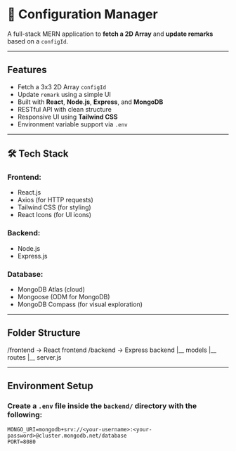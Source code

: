 # 🧩 Configuration Manager

A full-stack MERN application to **fetch a 2D Array** and **update remarks** based on a `configId`.

---

##  Features

- Fetch a 3x3 2D Array `configId`
- Update `remark` using a simple UI
- Built with **React**, **Node.js**, **Express**, and **MongoDB**
- RESTful API with clean structure
- Responsive UI using **Tailwind CSS**
- Environment variable support via `.env`

---

## 🛠️ Tech Stack

###  Frontend:
- React.js
- Axios (for HTTP requests)
- Tailwind CSS (for styling)
- React Icons (for UI icons)

###  Backend:
- Node.js
- Express.js

###  Database:
- MongoDB Atlas (cloud)
- Mongoose (ODM for MongoDB)
- MongoDB Compass (for visual exploration)

---

##  Folder Structure

/frontend → React frontend
/backend → Express backend
|__ models
|__ routes
|__ server.js

---

##  Environment Setup

###  Create a `.env` file inside the `backend/` directory with the following:

```env
MONGO_URI=mongodb+srv://<your-username>:<your-password>@cluster.mongodb.net/database
PORT=8080
